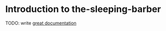 # Introduction to the-sleeping-barber

TODO: write [great documentation](http://jacobian.org/writing/great-documentation/what-to-write/)
